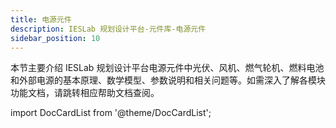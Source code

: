 ```yaml
---
title: 电源元件
description: IESLab 规划设计平台-元件库-电源元件
sidebar_position: 10
---
```



本节主要介绍 IESLab 规划设计平台电源元件中光伏、风机、燃气轮机、燃料电池和外部电源的基本原理、数学模型、参数说明和相关问题等。如需深入了解各模块功能文档，请跳转相应帮助文档查阅。



import DocCardList from '@theme/DocCardList';

<DocCardList />